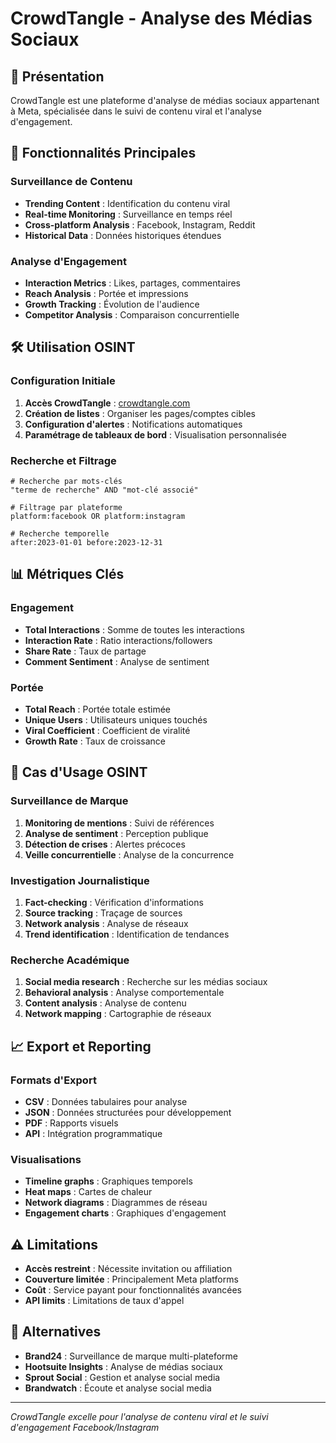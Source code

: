 # CrowdTangle - Analyse des Médias Sociaux

## 🎯 Présentation
CrowdTangle est une plateforme d'analyse de médias sociaux appartenant à Meta, spécialisée dans le suivi de contenu viral et l'analyse d'engagement.

## 🔧 Fonctionnalités Principales

### Surveillance de Contenu
- **Trending Content** : Identification du contenu viral
- **Real-time Monitoring** : Surveillance en temps réel
- **Cross-platform Analysis** : Facebook, Instagram, Reddit
- **Historical Data** : Données historiques étendues

### Analyse d'Engagement
- **Interaction Metrics** : Likes, partages, commentaires
- **Reach Analysis** : Portée et impressions
- **Growth Tracking** : Évolution de l'audience
- **Competitor Analysis** : Comparaison concurrentielle

## 🛠️ Utilisation OSINT

### Configuration Initiale
1. **Accès CrowdTangle** : [crowdtangle.com](https://www.crowdtangle.com/)
2. **Création de listes** : Organiser les pages/comptes cibles
3. **Configuration d'alertes** : Notifications automatiques
4. **Paramétrage de tableaux de bord** : Visualisation personnalisée

### Recherche et Filtrage
```
# Recherche par mots-clés
"terme de recherche" AND "mot-clé associé"

# Filtrage par plateforme
platform:facebook OR platform:instagram

# Recherche temporelle
after:2023-01-01 before:2023-12-31
```

## 📊 Métriques Clés

### Engagement
- **Total Interactions** : Somme de toutes les interactions
- **Interaction Rate** : Ratio interactions/followers
- **Share Rate** : Taux de partage
- **Comment Sentiment** : Analyse de sentiment

### Portée
- **Total Reach** : Portée totale estimée
- **Unique Users** : Utilisateurs uniques touchés
- **Viral Coefficient** : Coefficient de viralité
- **Growth Rate** : Taux de croissance

## 🎯 Cas d'Usage OSINT

### Surveillance de Marque
1. **Monitoring de mentions** : Suivi de références
2. **Analyse de sentiment** : Perception publique
3. **Détection de crises** : Alertes précoces
4. **Veille concurrentielle** : Analyse de la concurrence

### Investigation Journalistique
1. **Fact-checking** : Vérification d'informations
2. **Source tracking** : Traçage de sources
3. **Network analysis** : Analyse de réseaux
4. **Trend identification** : Identification de tendances

### Recherche Académique
1. **Social media research** : Recherche sur les médias sociaux
2. **Behavioral analysis** : Analyse comportementale
3. **Content analysis** : Analyse de contenu
4. **Network mapping** : Cartographie de réseaux

## 📈 Export et Reporting

### Formats d'Export
- **CSV** : Données tabulaires pour analyse
- **JSON** : Données structurées pour développement
- **PDF** : Rapports visuels
- **API** : Intégration programmatique

### Visualisations
- **Timeline graphs** : Graphiques temporels
- **Heat maps** : Cartes de chaleur
- **Network diagrams** : Diagrammes de réseau
- **Engagement charts** : Graphiques d'engagement

## ⚠️ Limitations

- **Accès restreint** : Nécessite invitation ou affiliation
- **Couverture limitée** : Principalement Meta platforms
- **Coût** : Service payant pour fonctionnalités avancées
- **API limits** : Limitations de taux d'appel

## 🔗 Alternatives

- **Brand24** : Surveillance de marque multi-plateforme
- **Hootsuite Insights** : Analyse de médias sociaux
- **Sprout Social** : Gestion et analyse social media
- **Brandwatch** : Écoute et analyse social media

---

*CrowdTangle excelle pour l'analyse de contenu viral et le suivi d'engagement Facebook/Instagram*